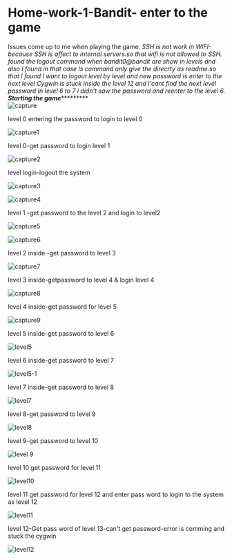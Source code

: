 # Home-work-1-Bandit- enter to the game
Issues come up to me when playing the game.
                  *SSH is not work in WIFI-because SSH is affect to internal servers.so that wifi is not allowed to SSH.
                  *found the logout command when bandit0@bandit are show in levels and also I found in that case ls command only give                    the direcrty as readme.so that I found I want to logout level by level and new password is enter to the next level
                  *Cygwin is stuck inside the level 12 and I'cant find the next level password
                  *In level 6 to 7 i didn't saw the password and reenter to the level 6.
      *****Starting the game******************            
![capture](https://cloud.githubusercontent.com/assets/13763857/14378928/478afa72-fd95-11e5-92e9-790bd71a783c.PNG)

level 0 entering the password to login to level 0
 
![capture1](https://cloud.githubusercontent.com/assets/13763857/14379022/a6dd1064-fd95-11e5-980d-5b8dfa213f50.PNG)

level 0-get password to login level 1

![capture2](https://cloud.githubusercontent.com/assets/13763857/14379257/d39cb3c4-fd96-11e5-8e35-66ac6fc4ffdc.PNG)

level login-logout the system

![capture3](https://cloud.githubusercontent.com/assets/13763857/14379290/0ecbbfee-fd97-11e5-8521-27d00018aec7.PNG)

![capture4](https://cloud.githubusercontent.com/assets/13763857/14379370/5dafd7ee-fd97-11e5-95ab-91bc0e3e251a.PNG)

level 1 -get password to the level 2 and login to level2

![capture5](https://cloud.githubusercontent.com/assets/13763857/14379371/5db162ee-fd97-11e5-9735-bd101c6759b6.PNG)

![capture6](https://cloud.githubusercontent.com/assets/13763857/14379372/5db234b2-fd97-11e5-9d00-04e6cb75cd9f.PNG)

level 2 inside -get password to level 3

![capture7](https://cloud.githubusercontent.com/assets/13763857/14380749/d55d3a32-fd9e-11e5-88fd-6fc4d786eeed.PNG)


level 3 inside-getpassword to level 4 & login level 4

![capture8](https://cloud.githubusercontent.com/assets/13763857/14379373/5db3dc22-fd97-11e5-915b-d36d230d1a98.PNG)


level 4 inside-get password for level 5

![capture9](https://cloud.githubusercontent.com/assets/13763857/14379374/5db4114c-fd97-11e5-8a93-fdc157cec0c8.PNG)

level 5 inside-get password to level 6

![level5](https://cloud.githubusercontent.com/assets/13763857/14380970/5fdf744e-fda0-11e5-917d-ee95e8b0b158.PNG)

level 6 inside-get password to level 7

![level5-1](https://cloud.githubusercontent.com/assets/13763857/14381199/1b0dde12-fda2-11e5-921f-da75d5d1ae2a.PNG)

level 7 inside-get password to level 8

![level7](https://cloud.githubusercontent.com/assets/13763857/14381065/23d14d5a-fda1-11e5-8422-57d4237b34b1.PNG)

level 8-get password to level 9

![level8](https://cloud.githubusercontent.com/assets/13763857/14381106/5ecc473e-fda1-11e5-84ba-7b7aa1b215af.PNG)

level 9-get password to level 10

![level 9](https://cloud.githubusercontent.com/assets/13763857/14381129/7d7d6ed8-fda1-11e5-97be-2e12a240a15d.PNG)

level 10 get password for level 11

![level10](https://cloud.githubusercontent.com/assets/13763857/14381152/b7f5a0a8-fda1-11e5-8212-31a63198c9ad.PNG)

level 11 get password for level 12 and enter pass word to login to the system as level 12

![level11](https://cloud.githubusercontent.com/assets/13763857/14381175/e9a0f35a-fda1-11e5-9128-3d6d26705099.PNG)

level 12-Get pass word of level 13-can't get password-error is comming and stuck the cygwin

![level12](https://cloud.githubusercontent.com/assets/13763857/14381189/02638f56-fda2-11e5-8ad9-2dc53712b2c7.PNG)

